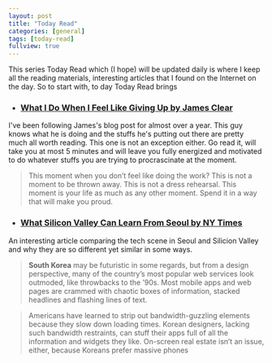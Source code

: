 ```yaml
---
layout: post
title: "Today Read"
categories: [general]
tags: [today-read]
fullview: true
---
```

This series Today Read which (I hope) will be updated daily is where I keep all the reading materials, interesting articles that I found on the Internet on the day. So to start with, to day Today Read brings

* ### [What I Do When I Feel Like Giving Up by James Clear](http://jamesclear.com/giving-up?__s=mbpwotdayps4eqbfdkfa)

I've been following James's blog post for almost over a year. This guy knows what he is doing and the stuffs he's putting out there are pretty much all worth reading. This one is not an exception either. Go read it, will take you at most 5 minutes and will leave you fully energized and motivated to do whatever stuffs you are trying to procrascinate at the moment.

>This moment when you don’t feel like doing the work? This is not a moment to be thrown away. This is not a dress rehearsal. This moment is your life as much as any other moment. Spend it in a way that will make you proud.

* ### [What Silicon Valley Can Learn From Seoul by NY Times](http://www.nytimes.com/2015/06/07/magazine/what-silicon-valley-can-learn-from-seoul.html)

An interesting article comparing the tech scene in Seoul and Silicion Valley and why they are so different yet similar in some ways.

> **South Korea** may be futuristic in some regards, but from a design perspective, many of the country’s most popular web services look outmoded, like throwbacks to the ’90s. Most mobile apps and web pages are crammed with chaotic boxes of information, stacked headlines and flashing lines of text.

> Americans have learned to strip out bandwidth-guzzling elements because they slow down loading times. Korean designers, lacking such bandwidth restraints, can stuff their apps full of all the information and widgets they like. On-screen real estate isn’t an issue, either, because Koreans prefer massive phones